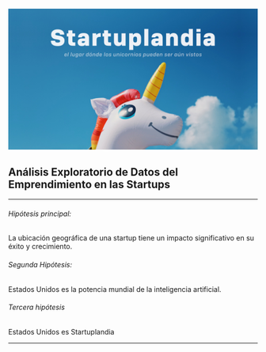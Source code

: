 ![imagen](src/img/Startuplandia_OK.jpg)

## **Análisis Exploratorio de Datos del Emprendimiento en las Startups**

---

###### *Hipótesis principal:* 
La ubicación geográfica de una startup tiene un impacto significativo en su éxito y crecimiento. 

###### *Segunda Hipótesis:* 
Estados Unidos es la potencia mundial de la inteligencia artificial.

###### *Tercera hipótesis*
Estados Unidos es Startuplandia 

---


